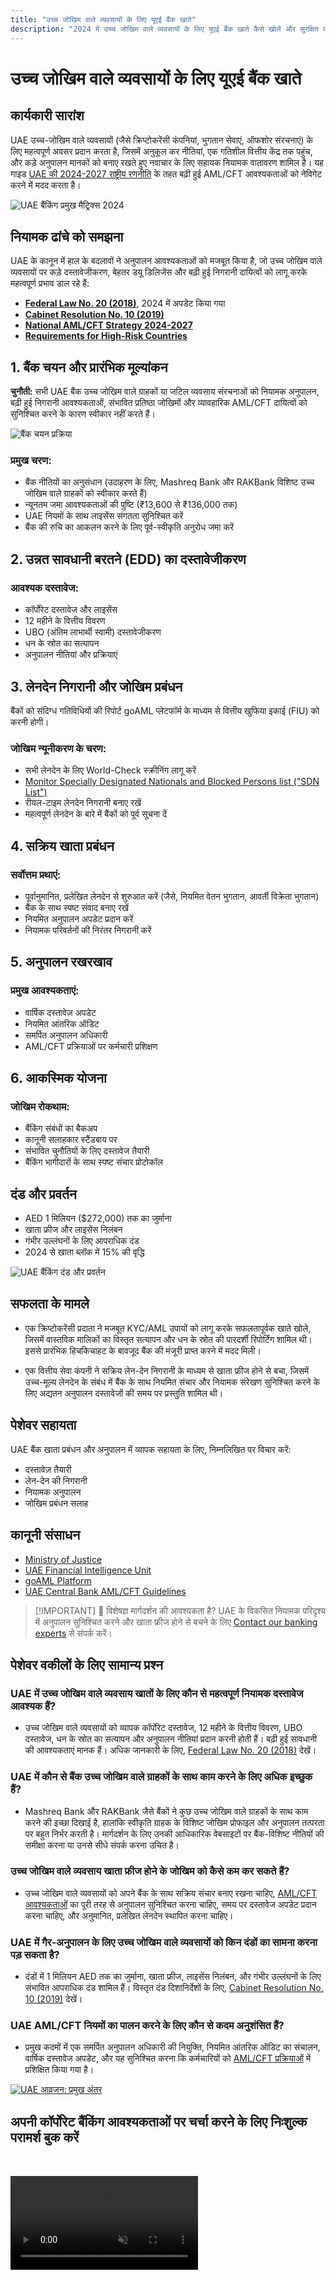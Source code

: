 ```yaml
---
title: "उच्च जोखिम वाले व्यवसायों के लिए यूएई बैंक खाते"
description: "2024 में उच्च जोखिम वाले व्यवसायों के लिए यूएई बैंक खाते कैसे खोलें और सुरक्षित करें। अनुपालन आवश्यकताओं, जोखिम न्यूनीकरण और खाता फ्रीज को रोकने पर विशेषज्ञ मार्गदर्शन।"
---
```


# उच्च जोखिम वाले व्यवसायों के लिए यूएई बैंक खाते

## कार्यकारी सारांश

UAE उच्च-जोखिम वाले व्यवसायों (जैसे क्रिप्टोकरेंसी कंपनियां, भुगतान सेवाएं, ऑफशोर संरचनाएं) के लिए महत्वपूर्ण अवसर प्रदान करता है, जिसमें अनुकूल कर नीतियां, एक गतिशील वित्तीय केंद्र तक पहुंच, और कड़े अनुपालन मानकों को बनाए रखते हुए नवाचार के लिए सहायक नियामक वातावरण शामिल है। यह गाइड [UAE की 2024-2027 राष्ट्रीय रणनीति](https://www.mofa.gov.ae/en/mediahub/news/2024/9/5/5-9-2024-uae-uae) के तहत बढ़ी हुई AML/CFT आवश्यकताओं को नेविगेट करने में मदद करता है।

![UAE बैंकिंग प्रमुख मैट्रिक्स 2024](/content/uae-banking-stats.svg)

## नियामक ढांचे को समझना

UAE के कानून में हाल के बदलावों ने अनुपालन आवश्यकताओं को मजबूत किया है, जो उच्च जोखिम वाले व्यवसायों पर कड़े दस्तावेजीकरण, बेहतर डयू डिलिजेंस और बढ़ी हुई निगरानी दायित्वों को लागू करके महत्वपूर्ण प्रभाव डाल रहे हैं:

- **[Federal Law No. 20 (2018)](https://rulebook.centralbank.ae/en/rulebook/decree-federal-law-no-20-2018-anti-money-laundering-and-combating-financing-terrorism-and)**, 2024 में अपडेट किया गया
- **[Cabinet Resolution No. 10 (2019)](https://uaelegislation.gov.ae/en/legislations/1015/download)**
- **[National AML/CFT Strategy 2024-2027](https://www.namlcftc.gov.ae/en/more/uae-strategy/)**
- **[Requirements for High-Risk Countries](https://rulebook.centralbank.ae/en/rulebook/643-requirements-high-risk-countries)**

## 1. बैंक चयन और प्रारंभिक मूल्यांकन

**चुनौती:** सभी UAE बैंक उच्च जोखिम वाले ग्राहकों या जटिल व्यवसाय संरचनाओं को नियामक अनुपालन, बढ़ी हुई निगरानी आवश्यकताओं, संभावित प्रतिष्ठा जोखिमों और व्यावहारिक AML/CFT दायित्वों को सुनिश्चित करने के कारण स्वीकार नहीं करते हैं।

![बैंक चयन प्रक्रिया](/content/bank-selection.svg)

### प्रमुख चरण:

- बैंक नीतियों का अनुसंधान (उदाहरण के लिए, Mashreq Bank और RAKBank विशिष्ट उच्च जोखिम वाले ग्राहकों को स्वीकार करते हैं)
- न्यूनतम जमा आवश्यकताओं की पुष्टि (₹13,600 से ₹136,000 तक)
- UAE नियमों के साथ लाइसेंस संगतता सुनिश्चित करें
- बैंक की रुचि का आकलन करने के लिए पूर्व-स्वीकृति अनुरोध जमा करें

## 2. उन्नत सावधानी बरतने (EDD) का दस्तावेजीकरण

### आवश्यक दस्तावेज:

- कॉर्पोरेट दस्तावेज और लाइसेंस
- 12 महीने के वित्तीय विवरण
- UBO (अंतिम लाभार्थी स्वामी) दस्तावेजीकरण
- धन के स्रोत का सत्यापन
- अनुपालन नीतियां और प्रक्रियाएं

## 3. लेनदेन निगरानी और जोखिम प्रबंधन

बैंकों को संदिग्ध गतिविधियों की रिपोर्ट goAML प्लेटफॉर्म के माध्यम से वित्तीय खुफिया इकाई (FIU) को करनी होगी।

### जोखिम न्यूनीकरण के चरण:

- सभी लेनदेन के लिए World-Check स्क्रीनिंग लागू करें
- [Monitor Specially Designated Nationals and Blocked Persons list ("SDN List")](https://sanctionssearch.ofac.treas.gov/)
- रीयल-टाइम लेनदेन निगरानी बनाए रखें
- महत्वपूर्ण लेनदेन के बारे में बैंकों को पूर्व सूचना दें

## 4. सक्रिय खाता प्रबंधन

### सर्वोत्तम प्रथाएं:

- पूर्वानुमानित, प्रलेखित लेनदेन से शुरुआत करें (जैसे, नियमित वेतन भुगतान, आवर्ती विक्रेता भुगतान)
- बैंक के साथ स्पष्ट संवाद बनाए रखें
- नियमित अनुपालन अपडेट प्रदान करें
- नियामक परिवर्तनों की निरंतर निगरानी करें

## 5. अनुपालन रखरखाव

### प्रमुख आवश्यकताएं:

- वार्षिक दस्तावेज़ अपडेट
- नियमित आंतरिक ऑडिट
- समर्पित अनुपालन अधिकारी
- AML/CFT प्रक्रियाओं पर कर्मचारी प्रशिक्षण

## 6. आकस्मिक योजना

### जोखिम रोकथाम:

- बैंकिंग संबंधों का बैकअप
- कानूनी सलाहकार स्टैंडबाय पर
- संभावित चुनौतियों के लिए दस्तावेज तैयारी
- बैंकिंग भागीदारों के साथ स्पष्ट संचार प्रोटोकॉल

## दंड और प्रवर्तन

- AED 1 मिलियन (\$272,000) तक का जुर्माना
- खाता फ्रीज और लाइसेंस निलंबन
- गंभीर उल्लंघनों के लिए आपराधिक दंड
- 2024 से खाता ब्लॉक में 15% की वृद्धि

![UAE बैंकिंग दंड और प्रवर्तन](/content/penalties-enforcement.svg)

## सफलता के मामले

- एक क्रिप्टोकरेंसी प्रदाता ने मजबूत KYC/AML उपायों को लागू करके सफलतापूर्वक खाते खोले, जिसमें वास्तविक मालिकों का विस्तृत सत्यापन और धन के स्रोत की पारदर्शी रिपोर्टिंग शामिल थी। इससे प्रारंभिक हिचकिचाहट के बावजूद बैंक की मंजूरी प्राप्त करने में मदद मिली।

- एक वित्तीय सेवा कंपनी ने सक्रिय लेन-देन निगरानी के माध्यम से खाता फ्रीज होने से बचा, जिसमें उच्च-मूल्य लेनदेन के संबंध में बैंक के साथ नियमित संचार और नियामक संरेखण सुनिश्चित करने के लिए अद्यतन अनुपालन दस्तावेजों की समय पर प्रस्तुति शामिल थी।

## पेशेवर सहायता

UAE बैंक खाता प्रबंधन और अनुपालन में व्यापक सहायता के लिए, निम्नलिखित पर विचार करें:

- दस्तावेज़ तैयारी
- लेन-देन की निगरानी
- नियामक अनुपालन
- जोखिम प्रबंधन सलाह

## कानूनी संसाधन

- [Ministry of Justice](https://www.moj.gov.ae)
- [UAE Financial Intelligence Unit](https://www.uaefiu.gov.ae)
- [goAML Platform](https://goaml.ae)
- [UAE Central Bank AML/CFT Guidelines](https://www.centralbank.ae/en/our-operations/anti-money-laundering-aml/)

> [!IMPORTANT] 💜 विशेषज्ञ मार्गदर्शन की आवश्यकता है?
> UAE के विकसित नियामक परिदृश्य में अनुपालन सुनिश्चित करने और खाता फ्रीज होने से बचने के लिए [Contact our banking experts](../../resources/contacts) से संपर्क करें।

## पेशेवर वकीलों के लिए सामान्य प्रश्न

### UAE में उच्च जोखिम वाले व्यवसाय खातों के लिए कौन से महत्वपूर्ण नियामक दस्तावेज आवश्यक हैं?

- उच्च जोखिम वाले व्यवसायों को व्यापक कॉर्पोरेट दस्तावेज, 12 महीने के वित्तीय विवरण, UBO दस्तावेज, धन के स्रोत का सत्यापन और अनुपालन नीतियां प्रदान करनी होती हैं। बढ़ी हुई सावधानी की आवश्यकताएं मानक हैं। अधिक जानकारी के लिए, [Federal Law No. 20 (2018)](https://rulebook.centralbank.ae/en/rulebook/decree-federal-law-no-20-2018-anti-money-laundering-and-combating-financing-terrorism-and) देखें।

### UAE में कौन से बैंक उच्च जोखिम वाले ग्राहकों के साथ काम करने के लिए अधिक इच्छुक हैं?

- Mashreq Bank और RAKBank जैसे बैंकों ने कुछ उच्च जोखिम वाले ग्राहकों के साथ काम करने की इच्छा दिखाई है, हालांकि स्वीकृति ग्राहक के विशिष्ट जोखिम प्रोफाइल और अनुपालन तत्परता पर बहुत निर्भर करती है। मार्गदर्शन के लिए उनकी आधिकारिक वेबसाइटों पर बैंक-विशिष्ट नीतियों की समीक्षा करना या उनसे सीधे संपर्क करना उचित है।

### उच्च जोखिम वाले व्यवसाय खाता फ्रीज होने के जोखिम को कैसे कम कर सकते हैं?

- उच्च जोखिम वाले व्यवसायों को अपने बैंक के साथ सक्रिय संचार बनाए रखना चाहिए, [AML/CFT आवश्यकताओं](https://www.centralbank.ae/en/our-operations/anti-money-laundering-aml/) का पूरी तरह से अनुपालन सुनिश्चित करना चाहिए, समय पर दस्तावेज अपडेट प्रदान करना चाहिए, और अनुमानित, प्रलेखित लेनदेन स्थापित करना चाहिए।

### UAE में गैर-अनुपालन के लिए उच्च जोखिम वाले व्यवसायों को किन दंडों का सामना करना पड़ सकता है?

- दंडों में 1 मिलियन AED तक का जुर्माना, खाता फ्रीज, लाइसेंस निलंबन, और गंभीर उल्लंघनों के लिए संभावित आपराधिक दंड शामिल हैं। विस्तृत दंड दिशानिर्देशों के लिए, [Cabinet Resolution No. 10 (2019)](https://uaelegislation.gov.ae/en/legislations/1015/download) देखें।

### UAE AML/CFT नियमों का पालन करने के लिए कौन से कदम अनुशंसित हैं?

- प्रमुख कदमों में एक समर्पित अनुपालन अधिकारी की नियुक्ति, नियमित आंतरिक ऑडिट का संचालन, वार्षिक दस्तावेज अपडेट, और यह सुनिश्चित करना कि कर्मचारियों को [AML/CFT प्रक्रियाओं](https://rulebook.centralbank.ae/en/rulebook/cabinet-decision-58-2020-beneficial-owner-procedures) में प्रशिक्षित किया गया है।

[![UAE आव्रजन: प्रमुख अंतर](/content/uae-immigration.svg)](../company-registration/benefits-problems.md)

## अपनी कॉर्पोरेट बैंकिंग आवश्यकताओं पर चर्चा करने के लिए निःशुल्क परामर्श बुक करें

<video  autoplay muted playsinline style="margin-top: 2rem" >
  <source src="/img/iStock-2185912341.mp4" type="video/mp4">
</video>

<ContactFormModal formName="Banking [high-risk]" buttonText="निःशुल्क परामर्श प्राप्त करें" :services="[
 '🏢 UAE निवासी कॉर्पोरेट खाता',
 '🌐 गैर-UAE निवासी कॉर्पोरेट खाता (कम जोखिम)',
 '⚠️ गैर-UAE निवासी कॉर्पोरेट खाता (उच्च जोखिम)',
 '👤 व्यक्तिगत बैंक खाता']"/>
